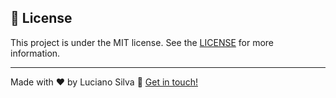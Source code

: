 
## :memo: License
This project is under the MIT license. See the [LICENSE](https://github.com/Luciano-Ferreira/Proffy/blob/main/LICENSE) for more information.

---

Made with ♥ by Luciano Silva :wave: [Get in touch!](https://www.linkedin.com/in/lucianof-silva/)
